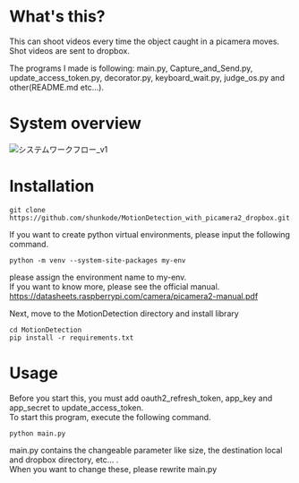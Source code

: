 # What's this?
This can shoot videos every time the object caught in a picamera moves.  
Shot videos are sent to dropbox.  

The programs I made is following: main.py, Capture_and_Send.py, update_access_token.py, decorator.py, keyboard_wait.py, judge_os.py and other(README.md etc...).

# System overview
![システムワークフロー_v1](https://github.com/shunkode/MotionDetection_with_picamera2_dropbox/assets/106649051/592ef63f-d8fd-4917-8f41-222229891311)
# Installation
```
git clone https://github.com/shunkode/MotionDetection_with_picamera2_dropbox.git
```
If you want to create python virtual environments, please input the following command.  
```
python -m venv --system-site-packages my-env
```
please assign the environment name to my-env.  
If you want to know more, please see the official manual.  
<https://datasheets.raspberrypi.com/camera/picamera2-manual.pdf>  
  
Next, move to the MotionDetection directory and install library
```
cd MotionDetection
pip install -r requirements.txt
```
# Usage
Before you start this, you must add oauth2_refresh_token, app_key and app_secret to update_access_token.  
To start this program, execute the following command.
```
python main.py
```
main.py contains the changeable parameter like size, the destination local and dropbox directory, etc... .  
When you want to change these, please rewrite main.py  

